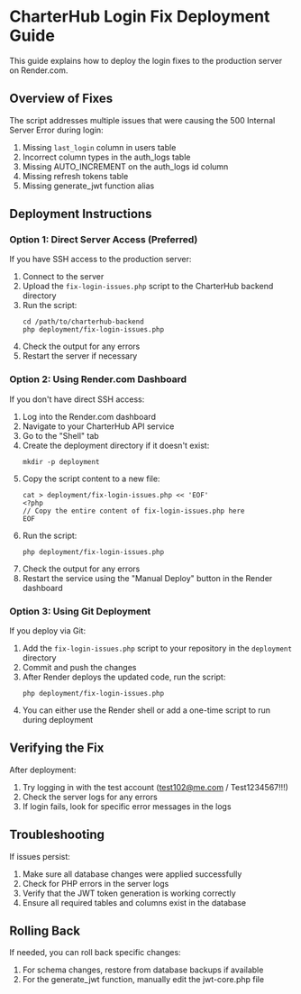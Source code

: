 # CharterHub Login Fix Deployment Guide

This guide explains how to deploy the login fixes to the production server on Render.com.

## Overview of Fixes

The script addresses multiple issues that were causing the 500 Internal Server Error during login:

1. Missing `last_login` column in users table
2. Incorrect column types in the auth_logs table
3. Missing AUTO_INCREMENT on the auth_logs id column
4. Missing refresh tokens table
5. Missing generate_jwt function alias

## Deployment Instructions

### Option 1: Direct Server Access (Preferred)

If you have SSH access to the production server:

1. Connect to the server
2. Upload the `fix-login-issues.php` script to the CharterHub backend directory
3. Run the script:
   ```
   cd /path/to/charterhub-backend
   php deployment/fix-login-issues.php
   ```
4. Check the output for any errors
5. Restart the server if necessary

### Option 2: Using Render.com Dashboard

If you don't have direct SSH access:

1. Log into the Render.com dashboard
2. Navigate to your CharterHub API service
3. Go to the "Shell" tab
4. Create the deployment directory if it doesn't exist:
   ```
   mkdir -p deployment
   ```
5. Copy the script content to a new file:
   ```
   cat > deployment/fix-login-issues.php << 'EOF'
   <?php
   // Copy the entire content of fix-login-issues.php here
   EOF
   ```
6. Run the script:
   ```
   php deployment/fix-login-issues.php
   ```
7. Check the output for any errors
8. Restart the service using the "Manual Deploy" button in the Render dashboard

### Option 3: Using Git Deployment

If you deploy via Git:

1. Add the `fix-login-issues.php` script to your repository in the `deployment` directory
2. Commit and push the changes
3. After Render deploys the updated code, run the script:
   ```
   php deployment/fix-login-issues.php
   ```
4. You can either use the Render shell or add a one-time script to run during deployment

## Verifying the Fix

After deployment:

1. Try logging in with the test account (test102@me.com / Test1234567!!!)
2. Check the server logs for any errors
3. If login fails, look for specific error messages in the logs

## Troubleshooting

If issues persist:

1. Make sure all database changes were applied successfully
2. Check for PHP errors in the server logs
3. Verify that the JWT token generation is working correctly
4. Ensure all required tables and columns exist in the database

## Rolling Back

If needed, you can roll back specific changes:

1. For schema changes, restore from database backups if available
2. For the generate_jwt function, manually edit the jwt-core.php file 